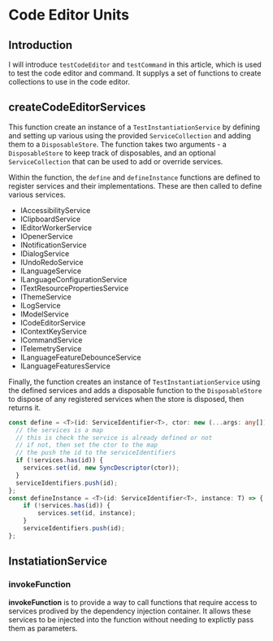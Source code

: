
# Code Editor Units


## Introduction

I will introduce `testCodeEditor` and `testCommand` in this article, which is used to test the code editor and command. It supplys a set of functions to create collections to use in the code editor.

## createCodeEditorServices

This function create an instance of a `TestInstantiationService` by defining and setting up various using the provided `ServiceCollection`
and adding them to a `DisposableStore`. The function takes two arguments - a `DisposableStore` to keep track of disposables, and an optional `ServiceCollection` that can be used to add or override services.

Within the function, the `define` and `defineInstance` functions are defined to register services and their implementations. These are then called
to define various services.

- IAccessibilityService
- IClipboardService
- IEditorWorkerService
- IOpenerService
- INotificationService
- IDialogService
- IUndoRedoService
- ILanguageService
- ILanguageConfigurationService
- ITextResourcePropertiesService
- IThemeService
- ILogService
- IModelService
- ICodeEditorService
- IContextKeyService
- ICommandService
- ITelemetryService
- ILanguageFeatureDebounceService
- ILanguageFeaturesService

Finally, the function creates an instance of `TestInstantiationService` using the defined services and adds a disposable function to the `DisposableStore` to dispose of any registered services when the store is disposed, then returns it.


```typescript
const define = <T>(id: ServiceIdentifier<T>, ctor: new (...args: any[]) => T) => {
  // the services is a map
  // this is check the service is already defined or not
  // if not, then set the ctor to the map
  // the push the id to the serviceIdentifiers
  if (!services.has(id)) {
    services.set(id, new SyncDescriptor(ctor));
  }
  serviceIdentifiers.push(id);
};
const defineInstance = <T>(id: ServiceIdentifier<T>, instance: T) => {
	if (!services.has(id)) {
		services.set(id, instance);
	}
	serviceIdentifiers.push(id);
};

```


## InstatiationService

### invokeFunction
**invokeFunction** is to provide a way to call functions that require access to services prodived by the dependency injection container. It allows these services to be injected into the function without needing to explictly pass them as parameters.



